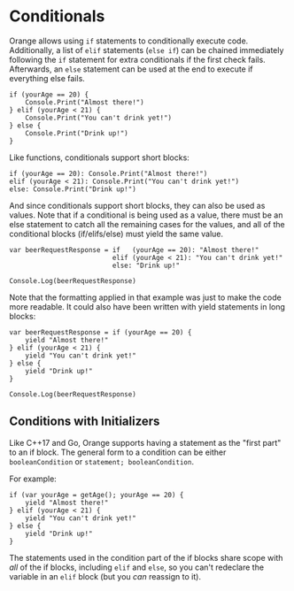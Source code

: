 # Conditionals

Orange allows using `if` statements to conditionally execute code. Additionally, a list of `elif` statements (`else if`) can be chained immediately following the `if` statement for extra conditionals if the first check fails. Afterwards, an `else` statement can be used at the end to execute if everything else fails.

```
if (yourAge == 20) {
	Console.Print("Almost there!")
} elif (yourAge < 21) {
	Console.Print("You can't drink yet!")
} else {
	Console.Print("Drink up!")
}
```

Like functions, conditionals support short blocks:

```
if (yourAge == 20): Console.Print("Almost there!")
elif (yourAge < 21): Console.Print("You can't drink yet!")
else: Console.Print("Drink up!")
```

And since conditionals support short blocks, they can also be used as values. Note that if a conditional is being used as a value, there must be an else statement to catch all the remaining cases for the values, and all of the conditional blocks (if/elifs/else) must yield the same value.

```
var beerRequestResponse = if   (yourAge == 20): "Almost there!"
                          elif (yourAge < 21): "You can't drink yet!"
                          else: "Drink up!"

Console.Log(beerRequestResponse)
```

Note that the formatting applied in that example was just to make the code more readable. It could also have been written with yield statements in long blocks:

```
var beerRequestResponse = if (yourAge == 20) {
	yield "Almost there!"
} elif (yourAge < 21) {
	yield "You can't drink yet!"
} else {
	yield "Drink up!"
}

Console.Log(beerRequestResponse)
```

## Conditions with Initializers

Like C++17 and Go, Orange supports having a statement as the "first part" to an if block. The general form to a condition can be either `booleanCondition` or `statement; booleanCondition`.

For example:

```
if (var yourAge = getAge(); yourAge == 20) {
	yield "Almost there!"
} elif (yourAge < 21) {
	yield "You can't drink yet!"
} else {
	yield "Drink up!"
}
```

The statements used in the condition part of the if blocks share scope with _all_ of the if blocks, including `elif` and `else`, so you can't redeclare the variable in an `elif` block (but you _can_ reassign to it).  
